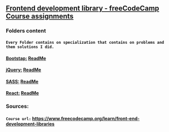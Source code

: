 ## [Frontend development library - freeCodeCamp Course assignments](https://www.freecodecamp.org/learn/front-end-development-libraries/)
### Folders content
#### `Every Folder contains on specialization that contains on problems and them solutions I did.`

#### [Bootstap:](https://github.com/EngSharaqi/Frontend_development_library_assignments--freeCodeCamp/tree/main/Bootstrap%20Assignments) [ReadMe](https://github.com/EngSharaqi/Frontend_development_library_assignments--freeCodeCamp/tree/main/Bootstrap%20Assignments#bootstrap---freecodecamp-course-assignments)
#### [jQuery:](https://github.com/EngSharaqi/Frontend_development_library_assignments--freeCodeCamp/tree/main/Bootstrap%20Assignments) [ReadMe](https://github.com/EngSharaqi/Frontend_development_library_assignments--freeCodeCamp/tree/main/jQuery%20Assignments#jquery---freecodecamp-course-assignments)
#### [SASS:](https://github.com/EngSharaqi/Frontend_development_library_assignments--freeCodeCamp/tree/main/SASS%20Assignments) [ReadMe](https://github.com/EngSharaqi/Frontend_development_library_assignments--freeCodeCamp/tree/main/SASS%20Assignments#sass---freecodecamp-course-assignments) 
#### [React:](https://github.com/EngSharaqi/Frontend_development_library_assignments--freeCodeCamp/tree/main/React%20Assignments) [ReadMe](https://github.com/EngSharaqi/Frontend_development_library_assignments--freeCodeCamp/tree/main/React%20Assignments#react---freecodecamp-course-assignments) 

### Sources:
#### `Course url:` https://www.freecodecamp.org/learn/front-end-development-libraries
